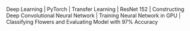 Deep Learning | PyTorch | Transfer Learning | ResNet 152 | Constructing Deep Convolutional Neural Network | Training Neural Network in GPU | Classifying Flowers and Evaluating Model with 97% Accuracy
